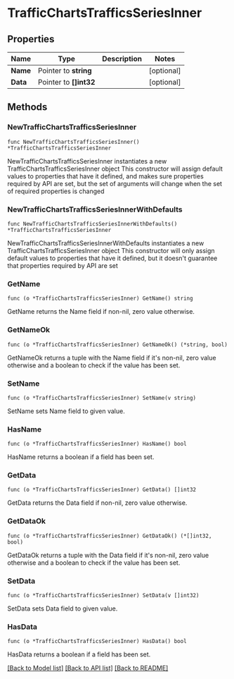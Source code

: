 # TrafficChartsTrafficsSeriesInner

## Properties

Name | Type | Description | Notes
------------ | ------------- | ------------- | -------------
**Name** | Pointer to **string** |  | [optional] 
**Data** | Pointer to **[]int32** |  | [optional] 

## Methods

### NewTrafficChartsTrafficsSeriesInner

`func NewTrafficChartsTrafficsSeriesInner() *TrafficChartsTrafficsSeriesInner`

NewTrafficChartsTrafficsSeriesInner instantiates a new TrafficChartsTrafficsSeriesInner object
This constructor will assign default values to properties that have it defined,
and makes sure properties required by API are set, but the set of arguments
will change when the set of required properties is changed

### NewTrafficChartsTrafficsSeriesInnerWithDefaults

`func NewTrafficChartsTrafficsSeriesInnerWithDefaults() *TrafficChartsTrafficsSeriesInner`

NewTrafficChartsTrafficsSeriesInnerWithDefaults instantiates a new TrafficChartsTrafficsSeriesInner object
This constructor will only assign default values to properties that have it defined,
but it doesn't guarantee that properties required by API are set

### GetName

`func (o *TrafficChartsTrafficsSeriesInner) GetName() string`

GetName returns the Name field if non-nil, zero value otherwise.

### GetNameOk

`func (o *TrafficChartsTrafficsSeriesInner) GetNameOk() (*string, bool)`

GetNameOk returns a tuple with the Name field if it's non-nil, zero value otherwise
and a boolean to check if the value has been set.

### SetName

`func (o *TrafficChartsTrafficsSeriesInner) SetName(v string)`

SetName sets Name field to given value.

### HasName

`func (o *TrafficChartsTrafficsSeriesInner) HasName() bool`

HasName returns a boolean if a field has been set.

### GetData

`func (o *TrafficChartsTrafficsSeriesInner) GetData() []int32`

GetData returns the Data field if non-nil, zero value otherwise.

### GetDataOk

`func (o *TrafficChartsTrafficsSeriesInner) GetDataOk() (*[]int32, bool)`

GetDataOk returns a tuple with the Data field if it's non-nil, zero value otherwise
and a boolean to check if the value has been set.

### SetData

`func (o *TrafficChartsTrafficsSeriesInner) SetData(v []int32)`

SetData sets Data field to given value.

### HasData

`func (o *TrafficChartsTrafficsSeriesInner) HasData() bool`

HasData returns a boolean if a field has been set.


[[Back to Model list]](HOW-TO.md#documentation-for-models) [[Back to API list]](HOW-TO.md#documentation-for-api-endpoints) [[Back to README]](HOW-TO.md)



